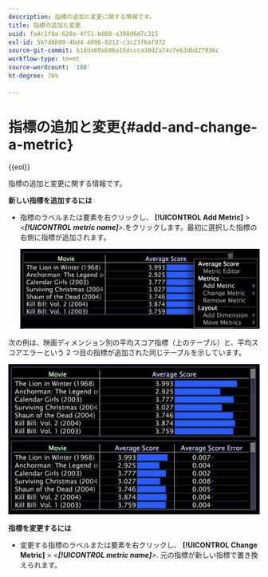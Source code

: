 ```yaml
---
description: 指標の追加と変更に関する情報です。
title: 指標の追加と変更
uuid: fa4c1f8a-628e-4f51-b088-a398d6d7c315
exl-id: 5b7d8880-4bd4-4086-8212-c3c23f6af972
source-git-commit: b1dda69a606a16dccca30d2a74c7e63dbd27936c
workflow-type: tm+mt
source-wordcount: '108'
ht-degree: 76%

---
```


# 指標の追加と変更{#add-and-change-a-metric}

{{eol}}

指標の追加と変更に関する情報です。

**新しい指標を追加するには**

* 指標のラベルまたは要素を右クリックし、 **[!UICONTROL Add Metric]** > *&lt;**[!UICONTROL metric name]**>.*&#x200B;をクリックします。最初に選択した指標の右側に指標が追加されます。

   ![](assets/mnu_Table_AddMetric.png)

次の例は、映画ディメンション別の平均スコア指標（上のテーブル）と、平均スコアエラーという 2 つ目の指標が追加された同じテーブルを示しています。

![](assets/vis_Table_AddMetric.png)

**指標を変更するには**

* 変更する指標のラベルまたは要素を右クリックし、 **[!UICONTROL Change Metric]** > *&lt;**[!UICONTROL metric name]**>*. 元の指標が新しい指標で置き換えられます。
